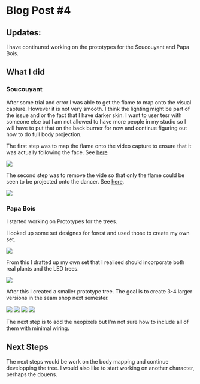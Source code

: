 # Blog Post #4

## Updates:

I have continured working on the prototypes for the Soucouyant and Papa Bois. 

## What I did

### Soucouyant

After some trial and error I was able to get the flame to map onto the visual capture. However it is not very smooth. I think the lighting might be part of the issue and or the fact that I have darker skin. I want to user tesr with someone else but I am not allowed to have more people in my studio so I will have to put that on the back burner for now and continue figuring out how to do full body projection. 

The first step was to map the flame onto the video capture to ensure that it was actually following the face. See [here](https://youtu.be/ZWt9PVc6I3w)

![](flame1.png)

The second step was to remove the vide so that only the flame could be seen to be projected onto the dancer. See [here](https://youtu.be/ZWt9PVc6I3w).

![](flame2.jpg)

### Papa Bois

I started working on Prototypes for the trees. 

I looked up some set designes for forest and used those to create my own set. 

![](forest.jpg)


From this I drafted up my own set that I realised should incorporate both real plants and the LED trees. 

![](setdesign.jpg)


After this I created a smaller prototype tree. The goal is to create 3-4 larger versions in the seam shop next semester.

![](tree1.jpg)
![](tree2.jpg)
![](tree3.jpg)
![](tree4.jpg)


The next step is to add the neopixels but I'm not sure how to include all of them with minimal wiring. 


## Next Steps

The next steps would be work on the body mapping and continue developping the tree. I would also like to start working on another character, perhaps the douens.




